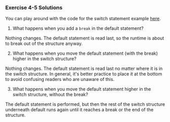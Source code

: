 ### Exercise 4-5 Solutions

You can play around with the code for the switch statement example [here](../Java_Programs/SwitchExample.zip).

1. What happens when you add a `break` in the default statement?

Nothing changes. The default statement is read last, so the runtime is about to break out of the structure anyway.


2. What happens when you move the default statement (with the break) higher in the switch structure?

Nothing changes. The default statement is read last no matter where it is in the switch structure. In general, it's better practice to place it at the bottom to avoid confusing readers who are unaware of this.


3. What happens when you move the default statement higher in the switch structure, without the break?

The default statement is performed, but then the rest of the switch structure underneath default runs again until it reaches a break or the end of the structure.
